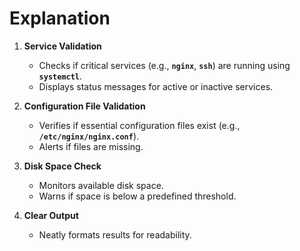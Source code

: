 <!-- @format -->

# Explanation

1. **Service Validation**

   - Checks if critical services (e.g., **`nginx`**, **`ssh`**) are running using **`systemctl`**.
   - Displays status messages for active or inactive services.

2. **Configuration File Validation**

   - Verifies if essential configuration files exist (e.g., **`/etc/nginx/nginx.conf`**).
   - Alerts if files are missing.

3. **Disk Space Check**

   - Monitors available disk space.
   - Warns if space is below a predefined threshold.

4. **Clear Output**

   - Neatly formats results for readability.
